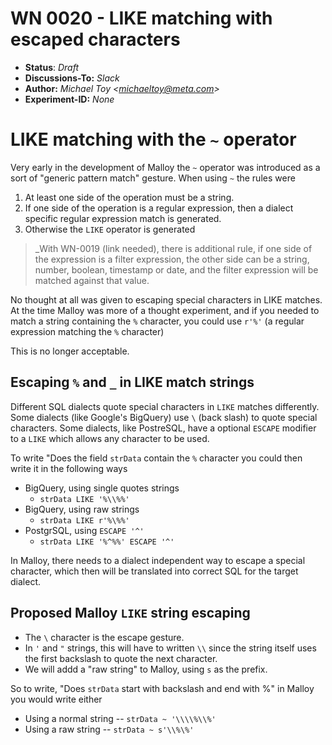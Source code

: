# WN 0020 - LIKE matching with escaped characters

- **Status**: *Draft*
- **Discussions-To:**  _Slack_
- **Author:** _Michael Toy \<michaeltoy@meta.com>_
- **Experiment-ID:** _None_

# LIKE matching with the `~` operator

Very early in the development of Malloy the `~` operator was introduced as a sort of "generic pattern match" gesture. When using `~` the rules were

1. At least one side of the operation must be a string.
2. If one side of the operation is a regular expression, then a dialect specific regular expression match is generated.
3. Otherwise the `LIKE` operator is generated

> _With WN-0019 (link needed), there is additional rule, if one side of the expression is a filter expression, the other side can be a string, number, boolean, timestamp or date, and the filter expression will be matched against that value.

No thought at all was given to escaping special characters in LIKE matches. At the time Malloy was more of a thought experiment, and if you needed to match a string containing the `%` character, you could use `r'%'` (a regular expression matching the `%` character)

This is no longer acceptable.

## Escaping `%` and `_` in LIKE match strings

Different SQL dialects quote special characters in `LIKE` matches differently. Some dialects (like Google's BigQuery) use `\` (back slash) to quote special characters. Some dialects, like PostreSQL, have a optional `ESCAPE` modifier to a `LIKE` which allows any character to be used.

To write "Does the field `strData` contain the `%` character you could then write it in the following ways

* BigQuery, using single quotes strings
  * `strData LIKE '%\\%%'`
* BigQuery, using raw strings
  * `strData LIKE r'%\%%'`
* PostgrSQL, using `ESCAPE '^'`
  * `strData LIKE '%^%%' ESCAPE '^'`

In Malloy, there needs to a dialect independent way to escape a special character, which then will be translated into correct SQL for the target dialect.

## Proposed Malloy `LIKE` string escaping

* The `\` character is the escape gesture.
* In `'` and `"` strings, this will have to written `\\` since the string itself uses the first backslash to quote the next character.
* We will addd a "raw string" to Malloy, using `s` as the prefix.

So to write, "Does `strData` start with backslash and end with %" in Malloy you would write either

* Using a normal string -- `strData ~ '\\\\%\\%'`
* Using a raw string -- `strData ~ s'\\%\%'`